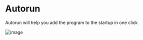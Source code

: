 # Autorun

Autorun will help you add the program to the startup in one click

![image](https://github.com/numbleg20/Autorun/assets/111631956/23a96c1c-d3c8-4279-86ee-9f6acc98e57d)


